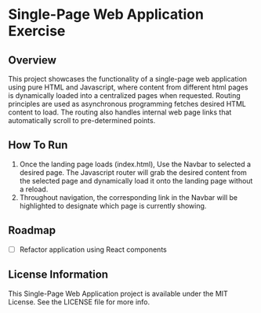 # Single-Page Web Application Exercise

## Overview

This project showcases the functionality of a single-page web application using pure HTML and Javascript, where content from different html pages is dynamically loaded into a centralized pages when requested.  Routing principles are used as asynchronous programming fetches desired HTML content to load.  The routing also handles internal web page links that automatically scroll to pre-determined points.

## How To Run

1.  Once the landing page loads (index.html), Use the Navbar to selected a desired page.  The Javascript router will grab the desired content from the selected page and dynamically load it onto the landing page without a reload.
2.  Throughout navigation, the corresponding link in the Navbar will be highlighted to designate which page is currently showing.

## Roadmap

- [ ] Refactor application using React components

## License Information

This Single-Page Web Application project is available under the MIT License.  See the LICENSE file for more info.
